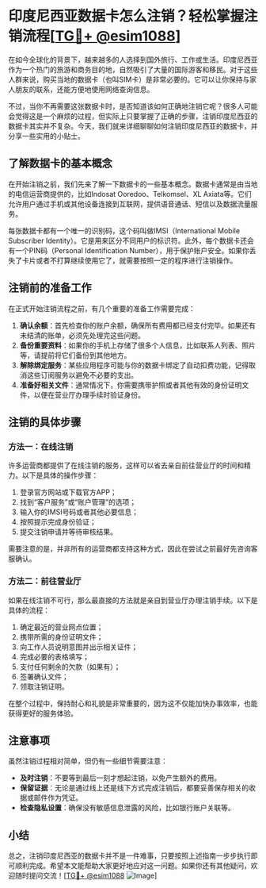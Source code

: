 # 印度尼西亚数据卡怎么注销？轻松掌握注销流程[[TG💪+ @esim1088](https://t.me/s/esim1088)]

在如今全球化的背景下，越来越多的人选择到国外旅行、工作或生活。印度尼西亚作为一个热门的旅游和商务目的地，自然吸引了大量的国际游客和移民。对于这些人群来说，购买当地的数据卡（也叫SIM卡）是非常必要的。它可以让你保持与家人朋友的联系，还能方便地使用网络查询信息。

不过，当你不再需要这张数据卡时，是否知道该如何正确地注销它呢？很多人可能会觉得这是一个麻烦的过程，但实际上只要掌握了正确的步骤，注销印度尼西亚的数据卡其实并不复杂。今天，我们就来详细聊聊如何注销印度尼西亚的数据卡，并分享一些实用的小贴士。

## 了解数据卡的基本概念

在开始注销之前，我们先来了解一下数据卡的一些基本概念。数据卡通常是由当地的电信运营商提供的，比如Indosat Ooredoo、Telkomsel、XL Axiata等。它们允许用户通过手机或其他设备连接到互联网，提供语音通话、短信以及数据流量服务。

每张数据卡都有一个唯一的识别码，这个码叫做IMSI（International Mobile Subscriber Identity）。它是用来区分不同用户的标识符。此外，每个数据卡还会有一个PIN码（Personal Identification Number），用于保护账户安全。如果你丢失了卡片或者不打算继续使用它了，就需要按照一定的程序进行注销操作。

## 注销前的准备工作

在正式开始注销流程之前，有几个重要的准备工作需要完成：

1. **确认余额**：首先检查你的账户余额，确保所有费用都已经支付完毕。如果还有未结清的账单，必须先处理完这些问题。
2. **备份重要资料**：如果你的手机上存储了很多个人信息，比如联系人列表、照片等，请提前将它们备份到其他地方。
3. **解除绑定服务**：某些应用程序可能与你的数据卡绑定了自动扣费功能，记得取消这些订阅服务以避免不必要的支出。
4. **准备好相关文件**：通常情况下，你需要携带护照或者其他有效的身份证明文件，以便在营业厅办理手续时验证身份。

## 注销的具体步骤

### 方法一：在线注销

许多运营商都提供了在线注销的服务，这样可以省去亲自前往营业厅的时间和精力。以下是具体的操作步骤：

1. 登录官方网站或下载官方APP；
2. 找到“客户服务”或“账户管理”的选项；
3. 输入你的IMSI号码或者其他必要信息；
4. 按照提示完成身份验证；
5. 提交注销申请并等待审核结果。

需要注意的是，并非所有的运营商都支持这种方式，因此在尝试之前最好先咨询客服确认。

### 方法二：前往营业厅

如果在线注销不可行，那么最直接的方法就是亲自到营业厅办理注销手续。以下是具体的流程：

1. 确定最近的营业网点位置；
2. 携带所需的身份证明文件；
3. 向工作人员说明意图并出示相关证件；
4. 完成必要的表格填写；
5. 支付任何剩余的欠款（如果有）；
6. 签署确认文件；
7. 领取注销证明。

在整个过程中，保持耐心和礼貌是非常重要的，因为这不仅能加快办事效率，也能获得更好的服务体验。

## 注意事项

虽然注销过程相对简单，但仍有一些细节需要注意：

- **及时注销**：不要等到最后一刻才想起注销，以免产生额外的费用。
- **保留证据**：无论是通过线上还是线下方式完成注销后，都要妥善保存相关的收据或邮件作为凭证。
- **检查隐私设置**：确保没有敏感信息泄露的风险，比如银行账户关联等。

## 小结

总之，注销印度尼西亚的数据卡并不是一件难事，只要按照上述指南一步步执行即可顺利完成。希望本文能帮助大家更好地应对这一问题。如果你还有其他疑问，欢迎随时提问交流！[[TG💪+ @esim1088](https://t.me/s/esim1088) ![Image](https://i.postimg.cc/4NQfJmqS/Snipaste-2025-05-13-00-14-12.png)]